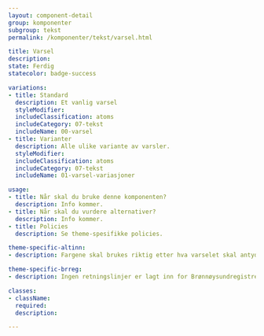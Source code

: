 ```yaml
---
layout: component-detail
group: komponenter
subgroup: tekst
permalink: /komponenter/tekst/varsel.html

title: Varsel
description:
state: Ferdig
statecolor: badge-success

variations:
- title: Standard
  description: Et vanlig varsel
  styleModifier:
  includeClassification: atoms
  includeCategory: 07-tekst
  includeName: 00-varsel
- title: Varianter
  description: Alle ulike variante av varsler.
  styleModifier:
  includeClassification: atoms
  includeCategory: 07-tekst
  includeName: 01-varsel-variasjoner

usage:
- title: Når skal du bruke denne komponenten?
  description: Info kommer.
- title: Når skal du vurdere alternativer?
  description: Info kommer.
- title: Policies
  description: Se theme-spesifikke policies.

theme-specific-altinn:
- description: Fargene skal brukes riktig etter hva varselet skal antyde. Grå - info, Gul - driftsmelding, info ( endring), Rød - advarsel, ute av drift, feil input, Grønn - riktig input, godkjent.

theme-specific-brreg:
- description: Ingen retningslinjer er lagt inn for Brønnøysundregistrene enda.

classes:
- className:
  required:
  description:

---
```

